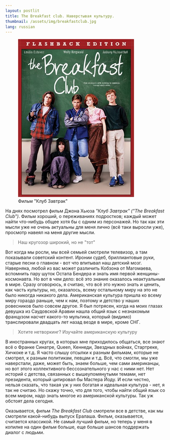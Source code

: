```yaml
---
layout: postlit
title: The Breakfast club. Наверстывая культуру.
thumbnail: /assets/img/breakfastclub.jpg
lang: russian
---
```


<figure class="blog">
	<img src="/assets/img/breakfastclub.jpg" alt="movie still">
	<figcaption>Фильм "Клуб Завтрак"</figcaption>
</figure>

На днях посмотрел фильм Джона Хьюза _"Клуб Завтрак" ("The Breakfast Club")_. Фильм хороший, о переживаниях подростков; каждый может найти что-нибудь общее хотя бы с одним из персонажей. Но так как эти мысли уже не очень актуальны для меня лично (всё таки выросли уже), просмотр навеял на меня другие мысли.  

> Наш кругозор широкий, но не "тот"

Вот когда мы росли, мы всей семьей смотрели телевизор, а там показывали советский контент. Иронии судеб, бриллиантовые руки, старые песни о главном - вот что впитывал наш детский мозг. Наверняка, любой из вас может различить Кобзона от Магомаева, вспомнить пару шуток Остапа Бендера и знать имя первой женщины-космонавта. Но вот в чем дело: всё это знание оказалось неактуальным в мире. Сразу оговорюсь, я считаю, что всё это нужно знать и ценить, как часть культуры, но, оказалось, всему остальному миру на это не было никогда никакого дела. Американская культура пришла ко всему миру гораздо раньше, чем к нам, поэтому и детство у наших ровесников было совсем другое. Я был потрясен, когда на моих глазах девушка из Саудовской Аравии нашла общий язык с незнакомым французом насчет какого-то мультика, который (видимо) транслировали двадцать лет назад везде в мире, кроме СНГ.  

> Хотите нетворкинг? Изучайте американскую культуру

В иностранных кругах, в которых мне приходилось общаться, все знают всё о Франке Синатре, Queen, Кеннеди, Звездных войнах, Стартреке, Хичкоке и т.д. Я часто слышу отсылки к разным фильмам, которые не смотрел, к разным политикам, певцам и т.д. Всё, что смогли, мы уже наверстали, даже, может быть, знаем больше, чем сами американцы, но вот этого коллективного бессознательного у нас с ними нет. Нет историй с детства, связанных с вышеупомянутыми темами, нет президента, который цитировал бы Мастера Йоду. И если честно, нельзя сказать, что такая уж у них богатая и идеальная культура - нет, я так не считаю. Но скажу точно, что для того, чтобы найти общий язык со всем миром, надо знать многое из американской культуры. Так уж обстоят дела сегодня.  

Оказывается, фильм _The Breakfast Club_ смотрели все в детстве, как мы смотрели какой-нибудь выпуск Ералаша. Фильм, оказывается, считается классикой. Не самый лучший фильм, но теперь у меня в копилке на один фильм больше, еще больше шансов поддержать диалог с людьми.
